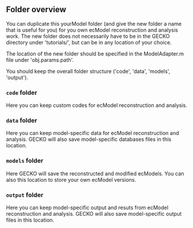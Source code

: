 ## Folder overview

You can duplicate this yourModel folder (and give the new folder a name that is useful for you) for you own ecModel reconstruction and analysis work. The new folder does not necessarily have to be in the GECKO directory under 'tutorials/', but can be in any location of your choice.

The location of the new folder should be specified in the ModelAdapter.m file under 'obj.params.path'.

You should keep the overall folder structure ('code', 'data', 'models', 'output').

### `code` folder

Here you can keep custom codes for ecModel reconstruction and analysis.

### `data` folder

Here you can keep model-specific data for ecModel reconstruction and analysis.
GECKO will also save model-specific databases files in this location.

### `models` folder

Here GECKO will save the reconstructed and modified ecModels. You can also this location to store your own ecModel versions.

### `output` folder

Here you can keep model-specific output and resuts from ecModel reconstruction and analysis.
GECKO will also save model-specific output files in this location.
